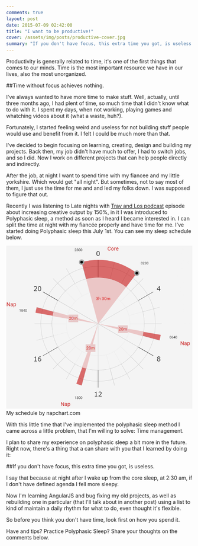 ```yaml
---
comments: true
layout: post
date: 2015-07-09 02:42:00
title: "I want to be productive!"
cover: /assets/img/posts/productive-cover.jpg
summary: "If you don't have focus, this extra time you got, is useless."
---
```


Productivity is generally related to time, it's one of the first things that comes to our minds. Time is the most important resource we have in our lives, also the most unorganized.

##Time without focus achieves nothing.

I've always wanted to have more time to make stuff. Well, actually, until three months ago, I had plent of time, so much time that I didn't know what to do with it. I spent my days, when not working, playing games and whatching videos about it (what a waste, huh?).

Fortunately, I started feeling weird and useless for not building stuff people would use and benefit from it. I felt I could be much more than that.

I've decided to begin focusing on learning, creating, design and building my projects. Back then, my job didn't have much to offer, I had to switch jobs, and so I did. Now I work on different projects that can help people directly and indirectly.

After the job, at night I want to spend time with my fiancee and my little yorkshire. Which would get "all night". But sometimes, not to say most of them, I just use the time for me and and led my folks down.  I was supposed to figure that out.

Recently I was listening to Late nights with [Trav and Los podcast](http://www.travandlos.com/13) episode about increasing creative output by 150%, in it I was introduced to Polyphasic sleep, a method as soon as I heard I became interested in. I can split the time at night with my fiancée properly and have time for me. I've started doing Polyphasic sleep this July 1st. You can see my sleep schedule below.


![My schedule by napchart.com](/assets/img/posts/productive-2.png)
My schedule by napchart.com

With this little time that I've implemented the polyphasic sleep method I came across a little problem, that I'm willing to solve: Time management.

I plan to share my experience on polyphasic sleep a bit more in the future. Right now, there's a thing that a can share with you that I learned by doing it: 

##If you don't have focus, this extra time you got, is useless.

I say that because at night after I wake up from the core sleep, at 2:30 am, if I don't have defined agenda I fell more sleepy.

Now I'm learning AngularJS and bug fixing my old projects, as well as rebuilding one in particular (that I'll talk about in another post) using a list to kind of maintain a daily rhythm for what to do, even thought it's flexible.

So before you think you don't have time, look first on how you spend it.

Have and tips? Practice Polyphasic Sleep? Share your thoughts on the comments below.

